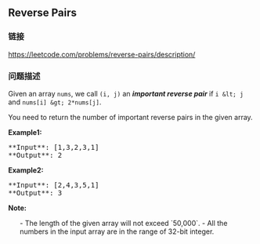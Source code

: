 ## Reverse Pairs  
### 链接  
https://leetcode.com/problems/reverse-pairs/description/  
### 问题描述
Given an array `nums`, we call `(i, j)` an ***important reverse pair*** if `i &lt; j` and `nums[i] &gt; 2*nums[j]`.

You need to return the number of important reverse pairs in the given array.

**Example1:**
<pre>
**Input**: [1,3,2,3,1]
**Output**: 2
</pre>

**Example2:**
<pre>
**Input**: [2,4,3,5,1]
**Output**: 3
</pre>

**Note:**<br>
<ol>
- The length of the given array will not exceed `50,000`.
- All the numbers in the input array are in the range of 32-bit integer.
</ol>

